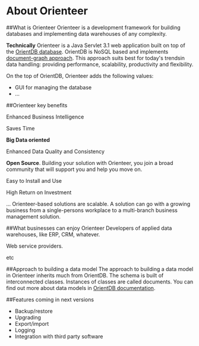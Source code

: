 # About Orienteer

##What is Orienteer
Orienteer is a development framework for building databases and implementing data warehouses of any complexity.

**Technically** Orienteer is a Java Servlet 3.1 web application built on top of the [OrientDB database](http://orientdb.com/). OrientDB is NoSQL based and implements [document-graph approach](http://orientdb.com/docs/last/Tutorial-Introduction-to-the-NoSQL-world.html). This approach suits best for today's trendsin data handling: providing performance, scalability, productivity and flexibility.

On the top of OrientDB, Orienteer adds the following values:
* GUI for managing the database
* ...

##Orienteer key benefits

Enhanced Business Intelligence

Saves Time

**Big Data oriented**

Enhanced Data Quality and Consistency

**Open Source**. Building your solution with Orienteer, you join a broad community that will support you and help you move on.

Easy to Install and Use

High Return on Investment

... Orienteer-based solutions are scalable. A solution can go with a growing business from a single-persons workplace to a multi-branch business management solution.

##What businesses can enjoy Orienteer
Developers of applied data warehouses, like ERP, CRM, whatever.

Web service providers.

etc

##Approach to building a data model
The approach to building a data model in Orienteer inherits much from OrientDB. The schema is built of interconnected classes. Instances of classes are called documents. You can find out more about data models in [OrientDB documentation](http://orientdb.com/docs/last/).


##Features coming in next versions

* Backup/restore
* Upgrading
* Export/import
* Logging
* Integration with third party software
